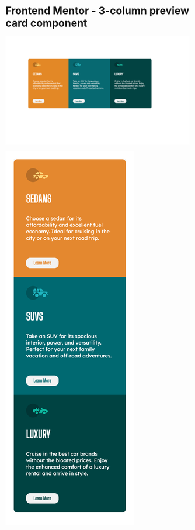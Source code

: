 # Frontend Mentor - 3-column preview card component

![Web View](https://github.com/Idiljei/3-Column-Preview-Card-Component/blob/main/images/Idil-replicate-%20webview.png)

![Mobile View](https://github.com/Idiljei/3-Column-Preview-Card-Component/blob/main/images/Idil-replicate-mobile-view.png)
